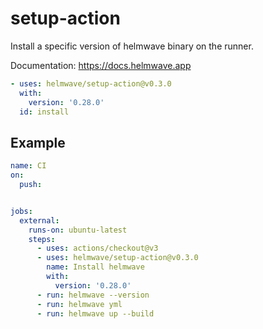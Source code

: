 # setup-action

Install a specific version of helmwave binary on the runner.

Documentation: https://docs.helmwave.app

```yaml
- uses: helmwave/setup-action@v0.3.0
  with:
    version: '0.28.0'
  id: install
```

## Example

```yaml
name: CI
on:
  push:


jobs:
  external:
    runs-on: ubuntu-latest
    steps:
      - uses: actions/checkout@v3
      - uses: helmwave/setup-action@v0.3.0
        name: Install helmwave
        with:
          version: '0.28.0'
      - run: helmwave --version
      - run: helmwave yml
      - run: helmwave up --build
      
```
